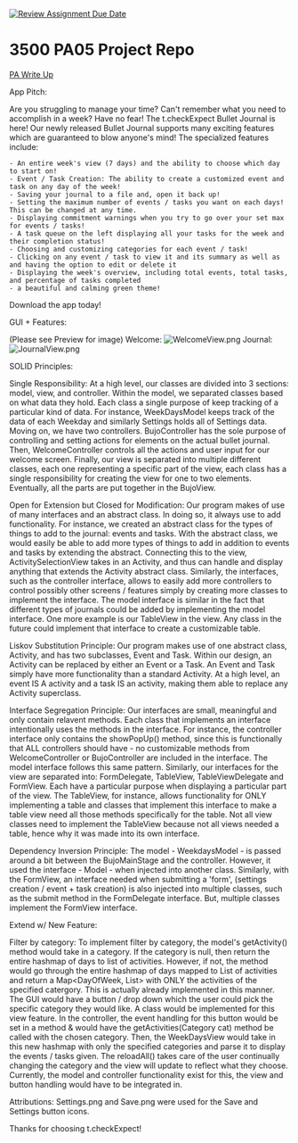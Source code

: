 [![Review Assignment Due Date](https://classroom.github.com/assets/deadline-readme-button-24ddc0f5d75046c5622901739e7c5dd533143b0c8e959d652212380cedb1ea36.svg)](https://classroom.github.com/a/x6ckGcN8)
# 3500 PA05 Project Repo

[PA Write Up](https://markefontenot.notion.site/PA-05-8263d28a81a7473d8372c6579abd6481)


App Pitch:

Are you struggling to manage your time? Can't remember what you need to accomplish in a week? Have no fear!
The t.checkExpect Bullet Journal is here! Our newly released Bullet Journal supports many exciting features which are 
guaranteed to blow anyone's mind! The specialized features include:

    - An entire week's view (7 days) and the ability to choose which day to start on!
    - Event / Task Creation: The ability to create a customized event and task on any day of the week!
    - Saving your journal to a file and, open it back up!
    - Setting the maximum number of events / tasks you want on each days! This can be changed at any time.
    - Displaying commitment warnings when you try to go over your set max for events / tasks!
    - A task queue on the left displaying all your tasks for the week and their completion status!
    - Choosing and customizing categories for each event / task!
    - Clicking on any event / task to view it and its summary as well as and having the option to edit or delete it
    - Displaying the week's overview, including total events, total tasks, and percentage of tasks completed
    - a beautiful and calming green theme!

Download the app today!

GUI + Features: 

(Please see Preview for image)
Welcome: 
![WelcomeView.png](..%2F..%2F..%2F..%2F..%2F..%2F..%2FDesktop%2FWelcomeView.png)
Journal: 
![JournalView.png](..%2F..%2F..%2F..%2F..%2F..%2F..%2FDesktop%2FJournalView.png)

SOLID Principles:

Single Responsibility: At a high level, our classes are divided into 3 sections: model, view, and controller. Within the
model, we separated classes based on what data they hold. Each class a single purpose of keep tracking of a particular 
kind of data. For instance, WeekDaysModel keeps track of the data of each Weekday and similarly Settings holds all of 
Settings data. Moving on, we have two controllers. BujoController has the sole purpose of controlling and setting actions
for elements on the actual bullet journal. Then, WelcomeController controls all the actions and user input for our welcome 
screen. Finally, our view is separated into multiple different classes, each one representing a specific part of the view,
each class has a single responsibility for creating the view for one to two elements. Eventually, all the parts are put 
together in the BujoView. 

Open for Extension but Closed for Modification: Our program makes of use of many interfaces and an abstract class. In 
doing so, it always use to add functionality. For instance, we created an abstract class for the types of things to add
to the journal: events and tasks. With the abstract class, we would easily be able to add more types of things to add 
in addition to events and tasks by extending the abstract. Connecting this to the view, ActivitySelectionView takes in 
an Activity, and thus can handle and display anything that extends the Activity abstract class. Similarly, the 
interfaces, such as the controller interface, allows to easily add more controllers to control possibly other screens /
features simply by creating more classes to implement the interface. The model interface is similar in the fact that
different types of journals could be added by implementing the model interface. One more example is our TableView 
in the view. Any class in the future could implement that interface to create a customizable table. 

Liskov Substitution Principle: Our program makes use of one abstract class, Activity, and has two subclasses, 
Event and Task. Within our design, an Activity can be replaced by either an Event or a Task. An Event and Task simply
have more functionality than a standard Activity. At a high level, an event IS A activity and a task IS an activity,
making them able to replace any Activity superclass. 

Interface Segregation Principle: Our interfaces are small, meaningful and only contain relavent methods.
Each class that implements an interface intentionally uses the methods in the interface. For instance, the controller
interface only contains the showPopUp() method, since this is functionally that ALL controllers should have  - no 
customizable methods from WelcomeController or BujoController are included in the interface. The model interface follows
this same pattern. Similarly, our interfaces for the view are separated into: FormDelegate, TableView, TableViewDelegate
and FormView. Each have a particular purpose when displaying a particular part of the view. The TableView, for instance, 
allows functionality for ONLY implementing a table and classes that implement this interface to make a table view 
need all those methods specifically for the table. Not all view classes need to implement the TableView because not all
views needed a table, hence why it was made into its own interface.

Dependency Inversion Principle: The model - WeekdaysModel - is passed around a bit between the BujoMainStage and the 
controller. However, it used the interface - Model - when injected into another class. Similarly, with the FormView,
an interface needed when submitting a 'form', (settings creation / event + task creation) is also injected into 
multiple classes, such as the submit method in the FormDelegate interface. But, multiple classes implement the FormView
interface.

Extend w/ New Feature:

Filter by category: To implement filter by category, the model's getActivity() method would take in a category. If
the category is null, then return the entire hashmap of days to list of activities. However, if not, the method
would go through the entire hashmap of days mapped to List of activities and return a Map<DayOfWeek, List<Activity>>
with ONLY the activities of the specified catergory. This is actually already implemented in this manner. 
The GUI would have a button / drop down which the user could pick the specific category they would like. A class would 
be implemented for this view feature. In the controller, the event handling for this button would be set in a method & 
would have the getActivities(Category cat) method be called with the chosen category. Then, the WeekDaysView would take 
in this new hashmap with only the specified categories and parse it to display the events / tasks given. The reloadAll() 
takes care of the user continually changing the category and the view will update to reflect what they choose.
Currently, the model and controller functionality exist for this, the view and button handling would have to be 
integrated in. 

Attributions:
    Settings.png and Save.png were used for the Save and Settings button icons. 

Thanks for choosing t.checkExpect!
